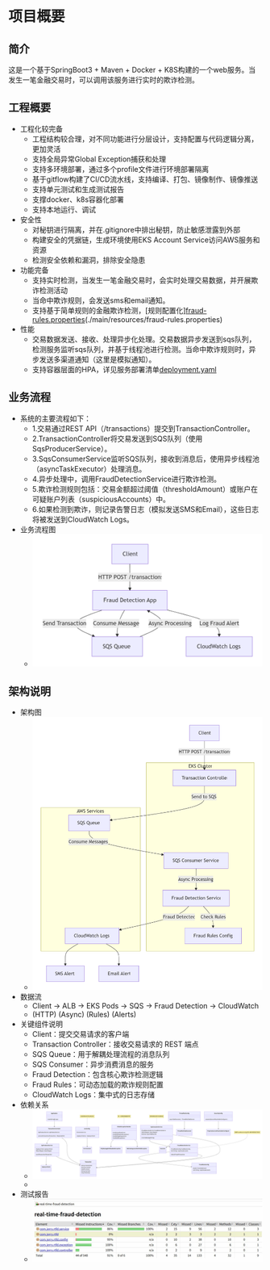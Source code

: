 # 项目概要
## 简介
这是一个基于SpringBoot3 + Maven + Docker + K8S构建的一个web服务。当发生一笔金融交易时，可以调用该服务进行实时的欺诈检测。

## 工程概要
- 工程化较完备
  - 工程结构较合理，对不同功能进行分层设计，支持配置与代码逻辑分离，更加灵活
  - 支持全局异常Global Exception捕获和处理
  - 支持多环境部署，通过多个profile文件进行环境部署隔离
  - 基于gitflow构建了CI/CD流水线，支持编译、打包、镜像制作、镜像推送
  - 支持单元测试和生成测试报告
  - 支撑docker、k8s容器化部署
  - 支持本地运行、调试
- 安全性
  - 对秘钥进行隔离，并在.gitignore中排出秘钥，防止敏感泄露到外部
  - 构建安全的凭据链，生成环境使用EKS Account Service访问AWS服务和资源
  - 检测安全依赖和漏洞，排除安全隐患
- 功能完备
  - 支持实时检测，当发生一笔金融交易时，会实时处理交易数据，并开展欺诈检测活动
  - 当命中欺诈规则，会发送sms和email通知。
  - 支持基于简单规则的金融欺诈检测，[规则配置化][fraud-rules.properties](../src/main/resources/fraud-rules.properties)(./main/resources/fraud-rules.properties)
- 性能
  - 交易数据发送、接收、处理异步化处理。交易数据异步发送到sqs队列，检测服务监听sqs队列，并基于线程池进行检测。当命中欺诈规则时，异步发送多渠道通知（这里是模拟通知）。
  - 支持容器层面的HPA，详见服务部署清单[deployment.yaml](../deployment.yaml)
## 业务流程
- 系统的主要流程如下：
  - 1.交易通过REST API（/transactions）提交到TransactionController。
  - 2.TransactionController将交易发送到SQS队列（使用SqsProducerService）。
  - 3.SqsConsumerService监听SQS队列，接收到消息后，使用异步线程池（asyncTaskExecutor）处理消息。
  - 4.异步处理中，调用FraudDetectionService进行欺诈检测。
  - 5.欺诈检测规则包括：交易金额超过阈值（thresholdAmount）或账户在可疑账户列表（suspiciousAccounts）中。
  - 6.如果检测到欺诈，则记录告警日志（模拟发送SMS和Email），这些日志将被发送到CloudWatch Logs。
- 业务流程图
  - ![business-flow.png](images/business-flow.png)
## 架构说明
- 架构图
  - ![architecture-diagrams.png](images/architecture-diagrams.png)
- 数据流
  - Client → ALB → EKS Pods → SQS → Fraud Detection → CloudWatch
  - (HTTP)                  (Async)     (Rules)        (Alerts)
- 关键组件说明
  - Client：提交交易请求的客户端
  - Transaction Controller：接收交易请求的 REST 端点
  - SQS Queue：用于解耦处理流程的消息队列
  - SQS Consumer：异步消费消息的服务
  - Fraud Detection：包含核心欺诈检测逻辑
  - Fraud Rules：可动态加载的欺诈规则配置
  - CloudWatch Logs：集中式的日志存储
- 依赖关系
  - ![dependencies-diagram.png](images/dependencies-diagram.png)
  - 
- 测试报告
  - ![test-report.png](images/test-report.png)
